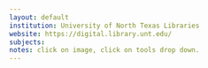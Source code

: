 ```yaml
---
layout: default
institution: University of North Texas Libraries
website: https://digital.library.unt.edu/ 
subjects: 
notes: click on image, click on tools drop down.
---
```

